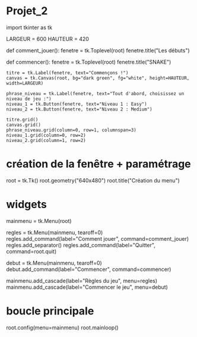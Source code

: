# Projet_2

import tkinter as tk

LARGEUR = 600
HAUTEUR = 420


def comment_jouer():
    fenetre = tk.Toplevel(root)
    fenetre.title("Les débuts")


def commencer():
    fenetre = tk.Toplevel(root)
    fenetre.title("SNAKE")

    titre = tk.Label(fenetre, text="Commençons !")
    canvas = tk.Canvas(root, bg="dark green", fg="white", height=HAUTEUR, width=LARGEUR)

    phrase_niveau = tk.Label(fenetre, text="Tout d'abord, choisissez un niveau de jeu :")
    niveau_1 = tk.Button(fenetre, text="Niveau 1 : Easy")
    niveau_2 = tk.Button(fenetre, text="Niveau 2 : Medium")

    titre.grid()
    canvas.grid()
    phrase_niveau.grid(column=0, row=1, columnspan=3)
    niveau_1.grid(column=0, row=2)
    niveau_2.grid(column=1, row=2)



# création de la fenêtre + paramétrage
root = tk.Tk()
root.geometry("640x480")
root.title("Création du menu")

# widgets
mainmenu = tk.Menu(root)


regles = tk.Menu(mainmenu, tearoff=0)
regles.add_command(label="Comment jouer", command=comment_jouer)
regles.add_separator()
regles.add_command(label="Quitter", command=root.quit)

debut = tk.Menu(mainmenu, tearoff=0)
debut.add_command(label="Commencer", command=commencer)

mainmenu.add_cascade(label="Règles du jeu", menu=regles)
mainmenu.add_cascade(label="Commencer le jeu", menu=debut)

# boucle principale

root.config(menu=mainmenu)
root.mainloop()
